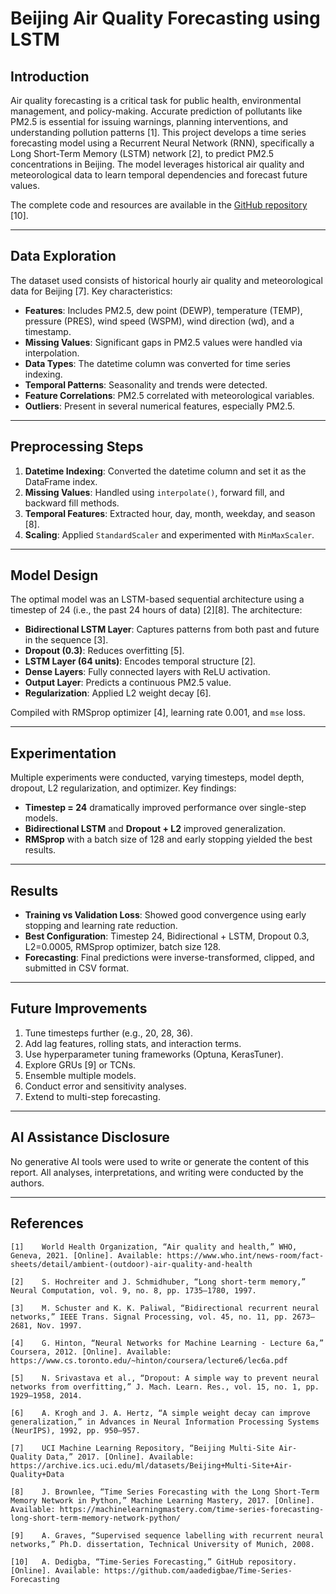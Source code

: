 # Beijing Air Quality Forecasting using LSTM

## Introduction

Air quality forecasting is a critical task for public health, environmental management, and policy-making. Accurate prediction of pollutants like PM2.5 is essential for issuing warnings, planning interventions, and understanding pollution patterns [1]. This project develops a time series forecasting model using a Recurrent Neural Network (RNN), specifically a Long Short-Term Memory (LSTM) network [2], to predict PM2.5 concentrations in Beijing. The model leverages historical air quality and meteorological data to learn temporal dependencies and forecast future values.  

The complete code and resources are available in the [GitHub repository](https://github.com/aadedigbae/Time-Series-Forecasting) [10].

---

## Data Exploration

The dataset used consists of historical hourly air quality and meteorological data for Beijing [7]. Key characteristics:

- **Features**: Includes PM2.5, dew point (DEWP), temperature (TEMP), pressure (PRES), wind speed (WSPM), wind direction (wd), and a timestamp.
- **Missing Values**: Significant gaps in PM2.5 values were handled via interpolation.
- **Data Types**: The datetime column was converted for time series indexing.
- **Temporal Patterns**: Seasonality and trends were detected.
- **Feature Correlations**: PM2.5 correlated with meteorological variables.
- **Outliers**: Present in several numerical features, especially PM2.5.

---

## Preprocessing Steps

1. **Datetime Indexing**: Converted the datetime column and set it as the DataFrame index.
2. **Missing Values**: Handled using `interpolate()`, forward fill, and backward fill methods.
3. **Temporal Features**: Extracted hour, day, month, weekday, and season [8].
4. **Scaling**: Applied `StandardScaler` and experimented with `MinMaxScaler`.

---

## Model Design

The optimal model was an LSTM-based sequential architecture using a timestep of 24 (i.e., the past 24 hours of data) [2][8]. The architecture:

- **Bidirectional LSTM Layer**: Captures patterns from both past and future in the sequence [3].
- **Dropout (0.3)**: Reduces overfitting [5].
- **LSTM Layer (64 units)**: Encodes temporal structure [2].
- **Dense Layers**: Fully connected layers with ReLU activation.
- **Output Layer**: Predicts a continuous PM2.5 value.
- **Regularization**: Applied L2 weight decay [6].

Compiled with RMSprop optimizer [4], learning rate 0.001, and `mse` loss.

---

## Experimentation

Multiple experiments were conducted, varying timesteps, model depth, dropout, L2 regularization, and optimizer. Key findings:

- **Timestep = 24** dramatically improved performance over single-step models.
- **Bidirectional LSTM** and **Dropout + L2** improved generalization.
- **RMSprop** with a batch size of 128 and early stopping yielded the best results.

---

## Results

- **Training vs Validation Loss**: Showed good convergence using early stopping and learning rate reduction.
- **Best Configuration**: Timestep 24, Bidirectional + LSTM, Dropout 0.3, L2=0.0005, RMSprop optimizer, batch size 128.
- **Forecasting**: Final predictions were inverse-transformed, clipped, and submitted in CSV format.

---

## Future Improvements

1. Tune timesteps further (e.g., 20, 28, 36).
2. Add lag features, rolling stats, and interaction terms.
3. Use hyperparameter tuning frameworks (Optuna, KerasTuner).
4. Explore GRUs [9] or TCNs.
5. Ensemble multiple models.
6. Conduct error and sensitivity analyses.
7. Extend to multi-step forecasting.

---

## AI Assistance Disclosure

No generative AI tools were used to write or generate the content of this report. All analyses, interpretations, and writing were conducted by the authors.

---

## References

```text
[1]    World Health Organization, “Air quality and health,” WHO, Geneva, 2021. [Online]. Available: https://www.who.int/news-room/fact-sheets/detail/ambient-(outdoor)-air-quality-and-health

[2]    S. Hochreiter and J. Schmidhuber, “Long short-term memory,” Neural Computation, vol. 9, no. 8, pp. 1735–1780, 1997.

[3]    M. Schuster and K. K. Paliwal, “Bidirectional recurrent neural networks,” IEEE Trans. Signal Processing, vol. 45, no. 11, pp. 2673–2681, Nov. 1997.

[4]    G. Hinton, “Neural Networks for Machine Learning - Lecture 6a,” Coursera, 2012. [Online]. Available: https://www.cs.toronto.edu/~hinton/coursera/lecture6/lec6a.pdf

[5]    N. Srivastava et al., “Dropout: A simple way to prevent neural networks from overfitting,” J. Mach. Learn. Res., vol. 15, no. 1, pp. 1929–1958, 2014.

[6]    A. Krogh and J. A. Hertz, “A simple weight decay can improve generalization,” in Advances in Neural Information Processing Systems (NeurIPS), 1992, pp. 950–957.

[7]    UCI Machine Learning Repository, “Beijing Multi-Site Air-Quality Data,” 2017. [Online]. Available: https://archive.ics.uci.edu/ml/datasets/Beijing+Multi-Site+Air-Quality+Data

[8]    J. Brownlee, “Time Series Forecasting with the Long Short-Term Memory Network in Python,” Machine Learning Mastery, 2017. [Online]. Available: https://machinelearningmastery.com/time-series-forecasting-long-short-term-memory-network-python/

[9]    A. Graves, “Supervised sequence labelling with recurrent neural networks,” Ph.D. dissertation, Technical University of Munich, 2008.

[10]   A. Dedigba, “Time-Series Forecasting,” GitHub repository. [Online]. Available: https://github.com/aadedigbae/Time-Series-Forecasting
